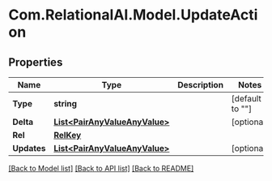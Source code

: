 
# Com.RelationalAI.Model.UpdateAction

## Properties

Name | Type | Description | Notes
------------ | ------------- | ------------- | -------------
**Type** | **string** |  | [default to ""]
**Delta** | [**List&lt;PairAnyValueAnyValue&gt;**](PairAnyValueAnyValue.md) |  | [optional] 
**Rel** | [**RelKey**](RelKey.md) |  | 
**Updates** | [**List&lt;PairAnyValueAnyValue&gt;**](PairAnyValueAnyValue.md) |  | [optional] 

[[Back to Model list]](../README.md#documentation-for-models)
[[Back to API list]](../README.md#documentation-for-api-endpoints)
[[Back to README]](../README.md)

